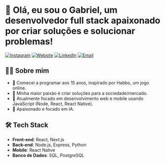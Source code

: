 # 👋 Olá, eu sou o Gabriel, um desenvolvedor full stack apaixonado por criar soluções e solucionar problemas!

[![Instagram](https://img.shields.io/badge/Instagram-%40yossistanislav-pink)](https://www.instagram.com/yossistanislav)
[![Website](https://img.shields.io/badge/Website-guib.com.br-blue)](https://guib.com.br)
[![LinkedIn](https://img.shields.io/badge/LinkedIn-Gabriel%20Alberto-blue)](https://www.linkedin.com/in/gabriel-alberto-328a22307/)
[![Email](https://img.shields.io/badge/Email-gahalberto%40icloud.com-red)](mailto:gahalberto@icloud.com)

## 🧑‍💻 Sobre mim
- 🧒 Comecei a programar aos 15 anos, inspirado por Habbo, um jogo online.
- 💚 Minha maior paixão é criar soluções para a sociedade/mercado.
- 🚀 Atualmente focado em desenvolvimento web e mobile usando JavaScript (Node, React, React Native).
- 🤖 Apaixonado e focado em IA.

## 🛠️ Tech Stack
- **Front-end**: React, Next.js
- **Back-end**: Node.js, Express, Python
- **Mobile**: React Native
- **Banco de Dados**: SQL, PostgreSQL
